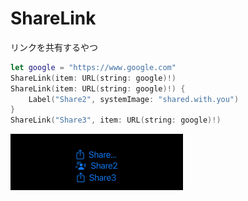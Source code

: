 # ShareLink

リンクを共有するやつ

```swift
let google = "https://www.google.com"
ShareLink(item: URL(string: google)!)
ShareLink(item: URL(string: google)!) {
    Label("Share2", systemImage: "shared.with.you")
}
ShareLink("Share3", item: URL(string: google)!)
```

<img src="/Images/View/ShareLink1.png">
